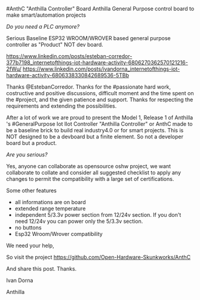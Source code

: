#AnthC
"Anthilla Controller" Board
Anthilla General Purpose control board to make smart/automation projects

*Do you need a PLC anymore?*

Serious Baseline ESP32 WROOM/WROVER based general purpose controller as "Product" NOT dev board.

https://www.linkedin.com/posts/esteban-corredor-377b7198_internetofthings-iot-hardware-activity-6806270362570121216-2fWu/
https://www.linkedin.com/posts/ivandorna_internetofthings-iot-hardware-activity-6806338330842689536-5TBb

Thanks @EstebanCorredor. Thanks for the #passionate hard work, costructive and positive discussions, difficult moment and the time spent on the #project, and the given patience and support. Thanks for respecting the requirements and extending the possibilities.

After a lot of work we are proud to present the Model 1, Release 1 of Anthilla 's #GeneralPurpose Iot IIot Controller "Anthilla Controller" or AnthC made to be a baseline brick to build real industry4.0 or for smart projects. This is NOT designed to be a devboard but a finite element. So not a developer board but a product.

*Are you serious?*

Yes, anyone can collaborate as opensource oshw project, we want collaborate to collate and consider all suggested checklist to apply any changes to permit the compatibility with a large set of certifications.

Some other features
- all informations are on board
- extended range temperature
- independent 5/3.3v power section from 12/24v section. If you don't need 12/24v you can power only the 5/3.3v section.
- no buttons
- Esp32 Wroom/Wrover compatibility

We need your help,

So visit the project https://github.com/Open-Hardware-Skunkworks/AnthC

And share this post.
Thanks.

Ivan Dorna

Anthilla
